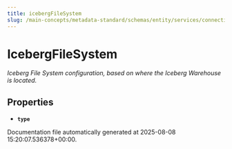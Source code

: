 ```yaml
---
title: icebergFileSystem
slug: /main-concepts/metadata-standard/schemas/entity/services/connections/database/iceberg/icebergfilesystem
---
```


# IcebergFileSystem

*Iceberg File System configuration, based on where the Iceberg Warehouse is located.*

## Properties

- **`type`**


Documentation file automatically generated at 2025-08-08 15:20:07.536378+00:00.
